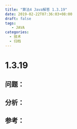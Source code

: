 ```yaml
---
title: "算法4 Java解答 1.3.19"
date: 2019-02-22T07:36:03+08:00
draft: false
tags:
   - JAVA
categories:
  - 技术
  - 归档
---
```



# 1.3.19

## 问题：


## 分析：


## 参考：


